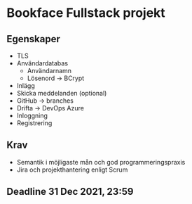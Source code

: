 # Bookface Fullstack projekt

## Egenskaper

- TLS
- Användardatabas
    - Användarnamn
    - Lösenord -> BCrypt
- Inlägg
- Skicka meddelanden (optional)
- GitHub -> branches
- Drifta -> DevOps Azure
- Inloggning
- Registrering

## Krav

- Semantik i möjligaste mån och god programmeringspraxis
- Jira och projekthantering enligt Scrum


## Deadline 31 Dec 2021, 23:59


